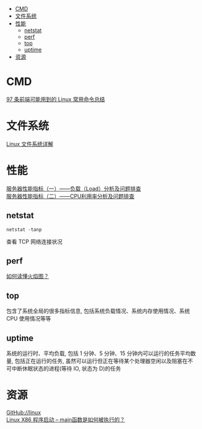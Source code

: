 <!-- TOC -->

- [CMD](#cmd)
- [文件系统](#文件系统)
- [性能](#性能)
    - [netstat](#netstat)
    - [perf](#perf)
    - [top](#top)
    - [uptime](#uptime)
- [资源](#资源)

<!-- /TOC -->

# CMD

[97 条前端可能用到的 Linux 常用命令总结](https://mp.weixin.qq.com/s/DuMVH1-kxkIpUzxDs7p4og)<br>

# 文件系统

[Linux 文件系统详解](https://mp.weixin.qq.com/s/yuyRNlNQQQs6BHJKtQJOQg)<br>

# 性能

[服务器性能指标（一）——负载（Load）分析及问题排查](https://mp.weixin.qq.com/s/s4MkM6UDo5TOLhfnZadGsQ)<br>
[服务器性能指标（二）——CPU利用率分析及问题排查](https://mp.weixin.qq.com/s/iXVi-5ksjSlU7t0H9Dhjwg)<br>

## netstat

`netstat -tanp`

查看 TCP 网络连接状况

## perf

[如何读懂火焰图？](https://mp.weixin.qq.com/s/ujYSGr_UphO4IkNt12BbXg)<br>

## top

包含了系统全局的很多指标信息, 包括系统负载情况、系统内存使用情况、系统 CPU 使用情况等等

## uptime

系统的运行时、平均负载, 包括 1 分钟、5 分钟、15 分钟内可以运行的任务平均数量, 包括正在运行的任务, 虽然可以运行但正在等待某个处理器空闲以及阻塞在不可中断休眠状态的进程(等待 IO, 状态为 D)的任务

# 资源

[GitHub://linux](https://github.com/torvalds/linux)<br>
[Linux X86 程序启动 – main函数是如何被执行的？](https://luomuxiaoxiao.com/?p=516)<br>